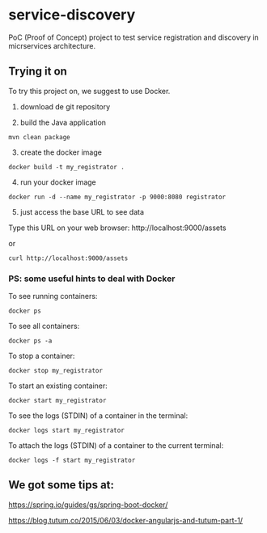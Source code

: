 # service-discovery

PoC (Proof of Concept) project to test service registration and discovery in micrservices architecture.



## Trying it on

To try this project on, we suggest to use Docker.

1) download de git repository

2) build the Java application

```shell
mvn clean package
```

3) create the docker image

```shell
docker build -t my_registrator .
```

4) run your docker image

```shell
docker run -d --name my_registrator -p 9000:8080 registrator
```

5) just access the base URL to see data

Type this URL on your web browser: http://localhost:9000/assets

or

```shell
curl http://localhost:9000/assets
```

### PS: some useful hints to deal with Docker

To see running containers:
```shell
docker ps
```

To see all containers:
```shell
docker ps -a
```

To stop a container:
```shell
docker stop my_registrator
```

To start an existing container:
```shell
docker start my_registrator
```

To see the logs (STDIN) of a container in the terminal:
```shell
docker logs start my_registrator
```

To attach the logs (STDIN) of a container to the current terminal:
```shell
docker logs -f start my_registrator
```

## We got some tips at:

https://spring.io/guides/gs/spring-boot-docker/

https://blog.tutum.co/2015/06/03/docker-angularjs-and-tutum-part-1/
